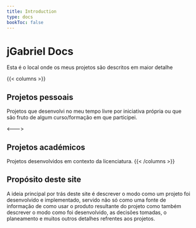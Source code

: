 ```yaml
---
title: Introduction
type: docs
bookToc: false
---
```


# jGabriel Docs
Esta é o local onde os meus projetos são descritos em maior detalhe

{{< columns >}}
## Projetos pessoais

Projetos que desenvolvi no meu tempo livre por iniciativa própria ou que são fruto de algum curso/formação em que participei.

<--->

## Projetos académicos

Projetos desenvolvidos em contexto da licenciatura.
{{< /columns >}}


## Propósito deste site

A ideia principal por trás deste site é descrever o modo como um projeto foi desenvolvido e implementado, servido não só como uma fonte de informação de como usar o produto resultante do projeto como também descrever o modo como foi desenvolvido, as decisões tomadas, o planeamento e muitos outros detalhes refrentes aos projetos.